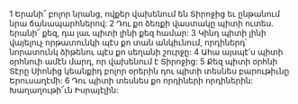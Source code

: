 1 Երանի՜ բոլոր նրանց, ովքեր վախենում են Տիրոջից եւ ընթանում նրա ճանապարհներով:
2 Դու քո ձեռքի վաստակը պիտի ուտես.
երանի՜ քեզ, դա լաւ պիտի լինի քեզ համար:
3 Կինդ պիտի լինի վայելուչ որթատունկի պէս քո տան անկիւնում,
որդիներդ՝ նորատունկ ձիթենու պէս
քո սեղանի շուրջը:
4 Ահա այսպէ՛ս պիտի օրհնուի ամէն մարդ,
որ վախենում է Տիրոջից:
5 Քեզ պիտի օրհնի Տէրը Սիոնից
կեանքիդ բոլոր օրերին դու պիտի տեսնես բարութիւնը Երուսաղէմի:
6 Դու պիտի տեսնես քո որդիների որդիներին:
Խաղաղութի՜ւն Իսրայէլին:
